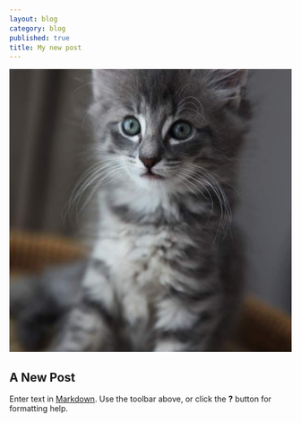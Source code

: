 ```yaml
---
layout: blog
category: blog
published: true
title: My new post
---
```


![](/media/600.jpg)

## A New Post

Enter text in [Markdown](http://daringfireball.net/projects/markdown/). Use the toolbar above, or click the **?** button for formatting help.